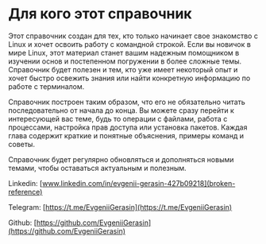 # Для кого этот справочник

Этот справочник создан для тех, кто только начинает свое знакомство с Linux и хочет освоить работу с командной строкой. Если вы новичок в мире Linux, этот материал станет вашим надежным помощником в изучении основ и постепенном погружении в более сложные темы. Справочник будет полезен и тем, кто уже имеет некоторый опыт и хочет быстро освежить знания или найти конкретную информацию по работе с терминалом.

Справочник построен таким образом, что его не обязательно читать последовательно от начала до конца. Вы можете сразу перейти к интересующей вас теме, будь то операции с файлами, работа с процессами, настройка прав доступа или установка пакетов. Каждая глава содержит краткие и понятные объяснения, примеры команд и советы.

Справочник будет регулярно обновляться и дополняться новыми темами, чтобы оставаться актуальным и полезным.&#x20;

Linkedin: [www.linkedin.com/in/evgenii-gerasin-427b09218](broken-reference)

Telegram: [https://t.me/EvgeniiGerasin](https://t.me/EvgeniiGerasin)

Github: [https://github.com/EvgeniiGerasin](https://github.com/EvgeniiGerasin)

